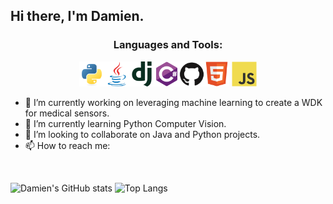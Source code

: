 ## Hi there, I'm Damien.


<h3 align="center">Languages and Tools:</h3>
<p align="center"> <img src="https://github.com/devicons/devicon/blob/master/icons/python/python-original.svg" alt="Python" width="40" height="40"/><img src="https://github.com/devicons/devicon/blob/master/icons/java/java-original.svg" alt="Java" width="40" height="40"/><img src="https://github.com/devicons/devicon/blob/master/icons/django/django-plain.svg" alt="Django" width="40" height"40"/><img src="https://github.com/devicons/devicon/blob/master/icons/csharp/csharp-original.svg" alt="C#" width="40" height="40"/><img src="https://github.com/devicons/devicon/blob/master/icons/github/github-original.svg" alt="Github" width="40" height="40"/><img src="https://github.com/devicons/devicon/blob/master/icons/html5/html5-original.svg" alt="HTML5" width="40" height="40"/>
<img src="https://github.com/devicons/devicon/blob/master/icons/javascript/javascript-original.svg" alt="JavaScript" width="40" height="40"/>


- 🔭 I’m currently working on leveraging machine learning to create a WDK for medical sensors.
- 🌱 I’m currently learning Python Computer Vision.
- 👯 I’m looking to collaborate on Java and Python projects.
- 📫 How to reach me:

</br>

![Damien's GitHub stats](https://github-readme-stats.vercel.app/api?username=DamiennFl&rank_icon=github&theme=transparent)
![Top Langs](https://github-readme-stats.vercel.app/api/top-langs/?username=DamiennFl&theme=transparent)
